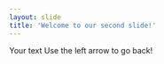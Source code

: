 ```yaml
---
layout: slide
title: 'Welcome to our second slide!'
---
```

Your text
Use the left arrow to go back!